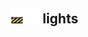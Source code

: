 ## <img src="../../.gitbook/assets/unknown.png" width="24" height=24 /><img src="../../.gitbook/assets/base.png" width="24" height=24 /> lights

